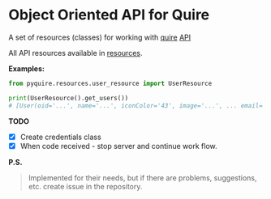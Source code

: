 # Object Oriented API for Quire

A set of resources (classes) for working with [quire](https://quire.io) [API](https://quire.io/dev/api/)

All API resources available in [resources](pyquire/resources).

**Examples:**
```python
from pyquire.resources.user_resource import UserResource

print(UserResource().get_users())
# [User(oid='...', name='...', iconColor='43', image='...', ... email='...', website='')]
```

**TODO**
- [x] Create credentials class
- [x] When code received - stop server and continue work flow.

**P.S.**
> Implemented for their needs, but if there are problems, suggestions, etc. create issue in the repository.
